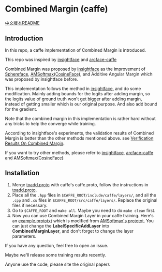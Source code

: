 # Combined Margin (caffe)

[中文版本README](README_zh.md)

## Introduction

In this repo, a caffe implementation of Combined Margin is introduced.

This repo was inspired by [insightface](https://github.com/deepinsight/insightface) and [arcface-caffe](https://github.com/xialuxi/arcface-caffe)

Combined Margin was proposed by [insightface](https://github.com/deepinsight/insightface) as the improvement of [Sphereface](https://github.com/wy1iu/sphereface), [AMSoftmax(CosineFace)](https://github.com/happynear/AMSoftmax), and Additive Angular Margin which was proposed by insightface before.

This implementation follows the method in [insightface](https://github.com/deepinsight/insightface), and do some modification. Mainly adding bounds for the logits after adding margin, so the logits value of ground truth won't get bigger after adding margin, instead of getting smaller which is our original purpose. And also add bound for the gradient.

Note that the combined margin in this implementation is rather hard without any tricks to help the converge while training.

According to insightface's experiments, the validation results of Combined Margin is better than the other methods mentioned above. see [Verification Results On Combined Margin](https://github.com/deepinsight/insightface#verification-results-on-combined-margin).

If you want to try other methods, please refer to [insightface](https://github.com/deepinsight/insightface), [arcface-caffe](https://github.com/xialuxi/arcface-caffe) and [AMSoftmax(CosineFace)](https://github.com/happynear/AMSoftmax)

## Installation

1. Merge [toadd.proto](toadd.proto) with caffe's caffe.proto, follow the instructions in [toadd.proto](toadd.proto).
2. Place all the `.hpp` files in `$CAFFE_ROOT/include/caffe/layers/`, and all the `.cpp` and `.cu` files in `$CAFFE_ROOT/src/caffe/layers/`. Replace the original files if necessary.
3. Go to `$CAFFE_ROOT` and `make all`.
   Maybe you need to do `make clean` first.
4. Now you can use Combined Margin Layer in your caffe training. Here's an [example.prototxt](example.prototxt) which is modified from [AMSoftmax's prototxt](https://github.com/happynear/AMSoftmax/blob/master/prototxt/face_train_test.prototxt). You can just change the **LabelSpecificAddLayer** into **CombinedMarginLayer**, and don't forget to change the layer parameters.

If you have any question, feel free to open an issue.

Maybe we'll release some training results recently.

Anyone use the code, please site the original papers